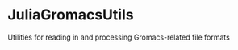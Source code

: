 JuliaGromacsUtils
=================

Utilities for reading in and processing Gromacs-related file formats
